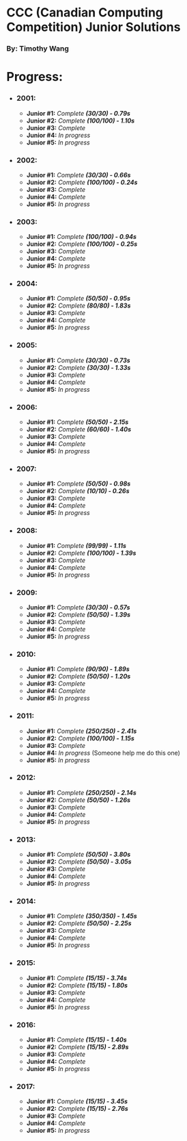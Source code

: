 # CCC (Canadian Computing Competition) Junior Solutions

### By: Timothy Wang 

# Progress:

 - ### **2001:**
    - **Junior #1:** _Complete **(30/30) - 0.79s**_
    - **Junior #2:** _Complete **(100/100) - 1.10s**_
    - **Junior #3:** _Complete_
    - **Junior #4:** _In progress_
    - **Junior #5:** _In progress_
    
 - ### **2002:**
    - **Junior #1:** _Complete **(30/30) - 0.66s**_
    - **Junior #2:** _Complete **(100/100) - 0.24s**_
    - **Junior #3:** _Complete_
    - **Junior #4:** _Complete_
    - **Junior #5:** _In progress_
    
 - ### **2003:**
    - **Junior #1:** _Complete **(100/100) - 0.94s**_
    - **Junior #2:** _Complete **(100/100) - 0.25s**_
    - **Junior #3:** _Complete_
    - **Junior #4:** _Complete_
    - **Junior #5:** _In progress_
    
 - ### **2004:**
    - **Junior #1:** _Complete **(50/50) - 0.95s**_
    - **Junior #2:** _Complete **(80/80) - 1.83s**_
    - **Junior #3:** _Complete_
    - **Junior #4:** _Complete_
    - **Junior #5:** _In progress_
    
 - ### **2005:**
    - **Junior #1:** _Complete **(30/30) - 0.73s**_
    - **Junior #2:** _Complete **(30/30) - 1.33s**_
    - **Junior #3:** _Complete_
    - **Junior #4:** _Complete_
    - **Junior #5:** _In progress_
    
 - ### **2006:**
    - **Junior #1:** _Complete **(50/50) - 2.15s**_
    - **Junior #2:** _Complete **(60/60) - 1.40s**_
    - **Junior #3:** _Complete_
    - **Junior #4:**  _Complete_
    - **Junior #5:** _In progress_
    
 - ### **2007:**
    - **Junior #1:** _Complete **(50/50) - 0.98s**_
    - **Junior #2:** _Complete **(10/10) - 0.26s**_
    - **Junior #3:** _Complete_
    - **Junior #4:** _Complete_
    - **Junior #5:** _In progress_
    
 - ### **2008:**
    - **Junior #1:** _Complete **(99/99) - 1.11s**_
    - **Junior #2:** _Complete **(100/100) - 1.39s**_
    - **Junior #3:** _Complete_
    - **Junior #4:** _Complete_
    - **Junior #5:** _In progress_
    
 - ### **2009:**
    - **Junior #1:** _Complete **(30/30) - 0.57s**_
    - **Junior #2:** _Complete **(50/50) - 1.39s**_
    - **Junior #3:** _Complete_
    - **Junior #4:** _Complete_
    - **Junior #5:** _In progress_
    
 - ### **2010:**
    - **Junior #1:** _Complete **(90/90) - 1.89s**_
    - **Junior #2:** _Complete **(50/50) - 1.20s**_
    - **Junior #3:** _Complete_
    - **Junior #4:** _Complete_
    - **Junior #5:** _In progress_
    
 - ### **2011:**
    - **Junior #1:** _Complete **(250/250) - 2.41s**_
    - **Junior #2:** _Complete **(100/100) - 1.15s**_
    - **Junior #3:** _Complete_
    - **Junior #4:** _In progress_ (Someone help me do this one)
    - **Junior #5:** _In progress_

 - ### **2012:**
    - **Junior #1:** _Complete **(250/250) - 2.14s**_
    - **Junior #2:** _Complete **(50/50) - 1.26s**_
    - **Junior #3:** _Complete_
    - **Junior #4:** _Complete_
    - **Junior #5:** _In progress_
    
 - ### **2013:**
    - **Junior #1:** _Complete **(50/50) - 3.80s**_
    - **Junior #2:** _Complete **(50/50) - 3.05s**_
    - **Junior #3:** _Complete_
    - **Junior #4:** _Complete_
    - **Junior #5:** _In progress_
    
 - ### **2014:**
    - **Junior #1:** _Complete **(350/350) - 1.45s**_
    - **Junior #2:** _Complete **(50/50) - 2.25s**_
    - **Junior #3:** _Complete_
    - **Junior #4:** _Complete_
    - **Junior #5:** _In progress_
    
 - ### **2015:**
    - **Junior #1:** _Complete **(15/15) - 3.74s**_
    - **Junior #2:** _Complete **(15/15) - 1.80s**_
    - **Junior #3:** _Complete_
    - **Junior #4:** _Complete_
    - **Junior #5:** _In progress_
    
 - ### **2016:**
    - **Junior #1:** _Complete **(15/15) - 1.40s**_
    - **Junior #2:** _Complete **(15/15) - 2.89s**_
    - **Junior #3:** _Complete_
    - **Junior #4:** _Complete_
    - **Junior #5:** _In progress_
    
 - ### **2017:**
    - **Junior #1:** _Complete **(15/15) - 3.45s**_
    - **Junior #2:** _Complete **(15/15) - 2.76s**_
    - **Junior #3:** _Complete_
    - **Junior #4:** _Complete_
    - **Junior #5:** _In progress_
    
 
